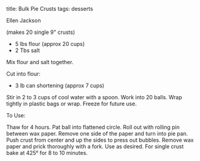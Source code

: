 title: Bulk Pie Crusts
tags: desserts

Ellen Jackson

(makes 20 single 9" crusts)

* 5 lbs flour (approx 20 cups)
* 2 Tbs salt

Mix flour and salt together.

Cut into flour:

* 3 lb can shortening (approx 7 cups)

Stir in 2 to 3 cups of cool water with a spoon.  Work into 20 balls.  Wrap tightly in plastic bags or wrap.  Freeze for future use.

To Use:

Thaw for 4 hours.  Pat ball into flattened circle.  Roll out with rolling pin between wax paper.  Remove one side of the paper and turn into pie pan.  Push crust from center and up the sides to press out bubbles.  Remove wax paper and prick thoroughly with a fork.  Use as desired.  For single crust bake at 425° for 8 to 10 minutes.
